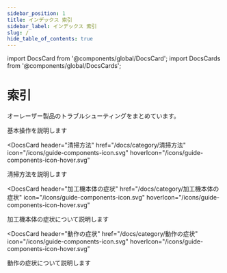 ```yaml
---
sidebar_position: 1
title: インデックス 索引
sidebar_label: インデックス 索引
slug: /
hide_table_of_contents: true
---
```


import DocsCard from '@components/global/DocsCard';
import DocsCards from '@components/global/DocsCards';

# 索引

オーレーザー製品のトラブルシューティングをまとめています。

<DocsCards>
<DocsCard
    header="基本操作"
    href="/docs/category/basic"
    icon="/icons/guide-components-icon.svg"
    hoverIcon="/icons/guide-components-icon-hover.svg"
>
<p>基本操作を説明します</p>
</DocsCard>

<DocsCard
    header="清掃方法"
    href="/docs/category/清掃方法"
    icon="/icons/guide-components-icon.svg"
    hoverIcon="/icons/guide-components-icon-hover.svg"
>
<p>清掃方法を説明します</p>
</DocsCard>

<DocsCard
    header="加工機本体の症状"
    href="/docs/category/加工機本体の症状"
    icon="/icons/guide-components-icon.svg"
    hoverIcon="/icons/guide-components-icon-hover.svg"
>
<p>加工機本体の症状について説明します</p>
</DocsCard>

<DocsCard
    header="動作の症状"
    href="/docs/category/動作の症状"
    icon="/icons/guide-components-icon.svg"
    hoverIcon="/icons/guide-components-icon-hover.svg"
>
<p>動作の症状について説明します</p>
</DocsCard>

</DocsCards>

